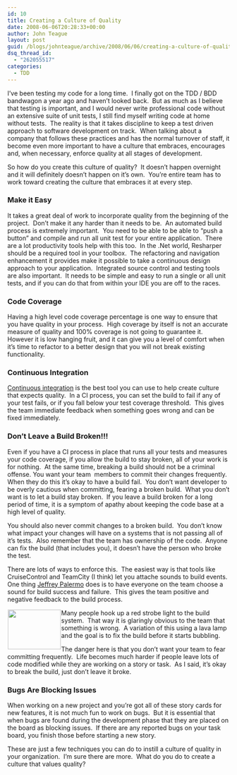 ```yaml
---
id: 10
title: Creating a Culture of Quality
date: 2008-06-06T20:28:33+00:00
author: John Teague
layout: post
guid: /blogs/johnteague/archive/2008/06/06/creating-a-culture-of-quality.aspx
dsq_thread_id:
  - "262055517"
categories:
  - TDD
---
```

I&#8217;ve been testing my code for a long time.&nbsp; I finally got on the TDD / BDD bandwagon a year ago and haven&#8217;t looked back.&nbsp; But as much as I believe that testing is important, and I would never write professional code without an extensive suite of unit tests, I still find myself writing code at home without tests.&nbsp; The reality is that it takes discipline to keep a test driven approach to software development on track.&nbsp; When talking about a company that follows these practices and has the normal turnover of staff, it become even more important to have a culture that embraces, encourages and, when necessary, enforce quality at all stages of development.

So how do you create this culture of quality?&nbsp; It doesn&#8217;t happen overnight and it will definitely doesn&#8217;t happen on it&#8217;s own.&nbsp; You&#8217;re entire team has to work toward creating the culture that embraces it at every step.

### Make it Easy

It takes a great deal of work to incorporate quality from the beginning of the project.&nbsp; Don&#8217;t make it any harder than it needs to be.&nbsp; An automated build process is extremely important.&nbsp; You need to be able to be able to &#8220;push a button&#8221; and compile and run all unit test for your entire application.&nbsp; There are a lot productivity tools help with this too.&nbsp; In the .Net world, Resharper should be a required tool in your toolbox.&nbsp; The refactoring and navigation enhancement it provides make it possible to take a continuous design approach to your application.&nbsp; Integrated source control and testing tools are also important.&nbsp; It needs to be simple and easy to run a single or all unit tests, and if you can do that from within your IDE you are off to the races.

### Code Coverage

Having a high level code coverage percentage is one way to ensure that you have quality in your process.&nbsp; High coverage by itself is not an accurate measure of quality and 100% coverage is not going to guarantee it.&nbsp; However it is low hanging fruit, and it can give you a level of comfort when it&#8217;s time to refactor to a better design that you will not break existing functionality.

### Continuous Integration

[Continuous integration](http://en.wikipedia.org/wiki/Continuous_Integration) is the best tool you can use to help create culture that expects quality.&nbsp; In a CI process, you can set the build to fail if any of your test fails, or if you fall below your test coverage threshold.&nbsp; This gives the team immediate feedback when something goes wrong and can be fixed immediately.&nbsp; 

### Don&#8217;t Leave a Build Broken!!!

Even if you have a CI process in place that runs all your tests and measures your code coverage, if you allow the build to stay broken, all of your work is for nothing.&nbsp; At the same time, breaking a build should not be a criminal offense. You want your team&nbsp; members to commit their changes frequently.&nbsp; When they do this it&#8217;s okay to have a build fail.&nbsp; You don&#8217;t want developer to be overly cautious when committing, fearing a broken build.&nbsp; What you don&#8217;t want is to let a build stay broken.&nbsp; If you leave a build broken for a long period of time, it is a symptom of apathy about keeping the code base at a&nbsp; high level of quality.&nbsp; 

You should also never commit changes to a broken build.&nbsp; You don&#8217;t know what impact your changes will have on a systems that is not passing all of it&#8217;s tests.&nbsp; Also remember that the team has ownership of the code.&nbsp; Anyone can fix the build (that includes you), it doesn&#8217;t have the person who broke the test.

There are lots of ways to enforce this.&nbsp; The easiest way is that tools like CruiseControl and TeamCity (I think) let you attache sounds to build events.&nbsp; One thing [Jeffrey Palermo](http://codebetter.com/blogs/jeffrey.palermo/Default.aspx) does is to have everyone on the team choose a sound for build success and failure.&nbsp; This gives the team positive and negative feedback to the build process.

<img style="margin: 1px" height="90" src="http://tbn0.google.com/images?q=tbn:CXBmAiO9pz3q8M:http://www.electronics123.net/amazon/pictures/haa40r.jpg" width="120" align="left" />

Many people hook up a red strobe light to the build system.&nbsp; That way it is glaringly obvious to the team that something is wrong.&nbsp; A variation of this using a lava lamp and the goal is to fix the build before it starts bubbling.&nbsp; 

The danger here is that you don&#8217;t want your team to fear committing frequently.&nbsp; Life becomes much harder if people leave lots of code modified while they are working on a story or task.&nbsp; As I said, it&#8217;s okay to break the build, just don&#8217;t leave it broke.

### Bugs Are Blocking Issues

When working on a new project and you&#8217;re got all of these story cards for new features, it is not much fun to work on bugs.&nbsp; But it is essential that when bugs are found during the development phase that they are placed on the board as blocking issues.&nbsp; If there are any reported bugs on your task board, you finish those before starting a new story.

These are just a few techniques you can do to instill a culture of quality in your organization.&nbsp; I&#8217;m sure there are more.&nbsp; What do you do to create a culture that values quality?